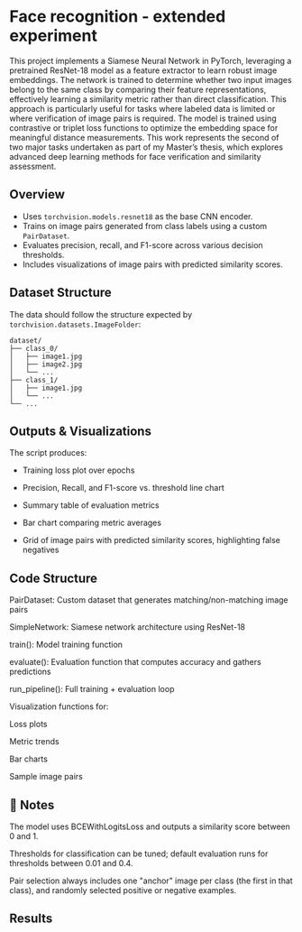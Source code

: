 # Face recognition - extended experiment

This project implements a Siamese Neural Network in PyTorch, leveraging a pretrained ResNet-18 model as a feature extractor to learn robust image embeddings. The network is trained to determine whether two input images belong to the same class by comparing their feature representations, effectively learning a similarity metric rather than direct classification. This approach is particularly useful for tasks where labeled data is limited or where verification of image pairs is required. The model is trained using contrastive or triplet loss functions to optimize the embedding space for meaningful distance measurements. This work represents the second of two major tasks undertaken as part of my Master’s thesis, which explores advanced deep learning methods for face verification and similarity assessment.

## Overview

- Uses `torchvision.models.resnet18` as the base CNN encoder.
- Trains on image pairs generated from class labels using a custom `PairDataset`.
- Evaluates precision, recall, and F1-score across various decision thresholds.
- Includes visualizations of image pairs with predicted similarity scores.

## Dataset Structure

The data should follow the structure expected by `torchvision.datasets.ImageFolder`:

```
dataset/
├── class_0/
│   ├── image1.jpg
│   ├── image2.jpg
│   └── ...
├── class_1/
│   ├── image1.jpg
│   └── ...
└── ...
```


## Outputs & Visualizations
The script produces:

- Training loss plot over epochs

- Precision, Recall, and F1-score vs. threshold line chart

- Summary table of evaluation metrics

- Bar chart comparing metric averages

- Grid of image pairs with predicted similarity scores, highlighting false negatives

## Code Structure
PairDataset: Custom dataset that generates matching/non-matching image pairs

SimpleNetwork: Siamese network architecture using ResNet-18

train(): Model training function

evaluate(): Evaluation function that computes accuracy and gathers predictions

run_pipeline(): Full training + evaluation loop

Visualization functions for:

Loss plots

Metric trends

Bar charts

Sample image pairs

## 📌 Notes
The model uses BCEWithLogitsLoss and outputs a similarity score between 0 and 1.

Thresholds for classification can be tuned; default evaluation runs for thresholds between 0.01 and 0.4.

Pair selection always includes one "anchor" image per class (the first in that class), and randomly selected positive or negative examples.

## Results


